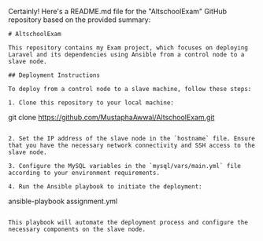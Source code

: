 Certainly! Here's a README.md file for the "AltschoolExam" GitHub repository based on the provided summary:

```
# AltschoolExam

This repository contains my Exam project, which focuses on deploying Laravel and its dependencies using Ansible from a control node to a slave node.

## Deployment Instructions

To deploy from a control node to a slave machine, follow these steps:

1. Clone this repository to your local machine:
   ```
   git clone https://github.com/MustaphaAwwal/AltschoolExam.git
   ```

2. Set the IP address of the slave node in the `hostname` file. Ensure that you have the necessary network connectivity and SSH access to the slave node.

3. Configure the MySQL variables in the `mysql/vars/main.yml` file according to your environment requirements.

4. Run the Ansible playbook to initiate the deployment:
   ```
   ansible-playbook assignment.yml
   ```

   This playbook will automate the deployment process and configure the necessary components on the slave node.


